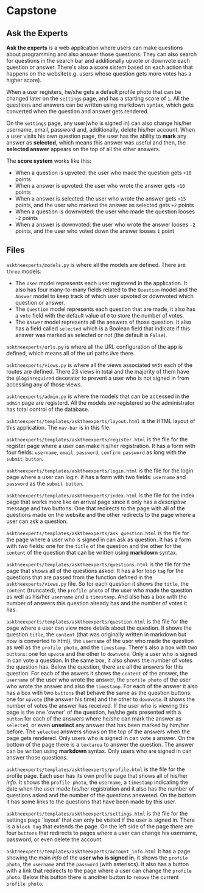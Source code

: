 # Capstone

## Ask the Experts

**Ask the experts** is a web application where users can make questions about programming and also answer those questions. They can also search for questions in the search bar and additionally upvote or downvote each question or answer. There's also a score sistem based on each action that happens on the website(e.g. users whose question gets more votes has a higher score). 

When a user registers, he/she gets a default profile photo that can be changed later on the `settings` page, and has a starting score of `1`. All the questions and answers can be written using markdown syntax, which gets converted when the question and answer gets rendered. 

On the `settings` page, any user(who is signed in) can also change his/her username, email, password and, additionally, delete his/her account. When a user visits his own question page, the user has the ability to **mark** any answer as **selected**, which means this answer was useful and then, the **selected answer** appears on the top of all the other answers.

The **score system** works like this:
- When a question is upvoted: the user who made the question gets `+10` points
- When a answer is upvoted: the user who wrote the answer gets `+10` points
- When a answer is selected: the user who wrote the answer gets `+15` points, and the user who marked the answer as selected gets `+2` points
- When a question is downvoted: the user who made the question looses `-2` points
- When a answer is downvoted: the user who wrote the answer looses `-2` points, and the user who voted down the answer looses `1` point

## Files

`asktheexperts/models.py` is where all the models are defined. There are `three` models: 

- The `User` model represents each user registered in the application. It also has four many-to-many fields related to the `Question` model and the `Answer` model to keep track of which user upvoted or downvoted which question or answer.
- The `Question` model represents each question that are made, it also has a `vote` field with the default value of `0` to store the number of votes.
- The `Answer` model represents all the answers of those question. It also has a field called `selected` which is a Boolean field that indicate if this answer was marked as selected or not (the default is `False`).

`asktheexperts/urls.py` is where all the URL configuration of the app is defined, which means all of the url paths *live* there.

`asktheexperts/views.py` is where all the views associated with each of the routes are defined. There 23 views in total and the majority of them have the `@loginrequired` decorator to prevent a user who is not signed in from accessing any of those views.

`asktheexperts/admin.py` is where the models that can be accessed in the `admin` page are registerd. All the models *are* registered so the administrator has total control of the database.

`asktheexperts/templates/asktheexperts/layout.html` is the HTML layout of this application. The `nav-bar` is in this file.

`asktheexperts/templates/asktheexperts/register.html` is the file for the register page where a user can make his/her registration. It has a form with four fields: `username`, `email`, `password`, `confirm password` as long with the `submit button`.

`asktheexperts/templates/asktheexperts/login.html` is the file for the login page where a user can login. it has a form with two fields: `username` and `password` as the `submit button`.

`asktheexperts/templates/asktheexperts/index.html` is the file for the index page that works more like an arrival page since it only has a *descriptive* message and two buttons: One that redirects to the page with all of the questions made on the website and the other redirects to the page where a user can ask a question.

`asktheexperts/templates/asktheexperts/ask_question.html` is the file for the page where a user who is signed in can ask as question. It has a form with two fields: one for the `title` of the question and the other for the `content` of the question that can be written using **markdown** syntax.

`asktheexperts/templates/asktheexperts/questions.html` is the file for the page that shows all of the questions asked. It has a for loop `tag` for the questions that are passed from the function defined in the `asktheexperts/views.py` file. So for each question it shows the `title`, the `content` (truncated), the `profile photo` of the user who made the question as well as his/her `username` and a `timestamp`. And also has a box with the number of answers this question already has and the number of votes it has.

`asktheexperts/templates/asktheexperts/question.html` is the file for the page where a user can view more details about the question. It shows the question `title`, the `content` (that was originally written in markdown but now is converted to html), the `username` of the user who made the question as well as the `profile photo`, and the `timestamp`. There's also a box with two `buttons`: one for `upvote` and the other to `downvote`. Only a user who is signed in can vote a question. In the same box, it also shows the number of votes the question has. Below the question, there are all the answers for this question. For each of the aswers it shows the `content` of the answer, the `username` of the user who wrote the answer, the `profile photo` of the user who wrote the answer and also the `timestamp`. For each of the answer it also has a box with two `buttons` that behave the same as the question buttons: one for `upvote` (the answer his time) and the other to `downvote`. It shows the number of votes the answer has received. If the user who is viewing this page is the one 'owner' of the question, he/she gets presented with a `button` for each of the answers where he/she can mark the answer as `selected`, or even **unselect** any answer that has been marked by him/her before. The `selected` answers shows on the top of the answers when the page gets rendered. Only users who is signed in can vote a answer. On the bottom of the page there is a `textarea` to answer the question. The answer can be written using **markdown** syntax. Only users who are signed in can answer those questions.

`asktheexperts/templates/asktheexperts/profile.html` is the file for the profile page. Each user has its own profile page that shows all of his/her *info*. It shows the `profile photo`, the `username`, a `timestamp` indicating the date when the user made his/her registration and it also has the number of questions asked and the number of the questions answered. On the bottom it has some links to the questions that have been made by this user.

`asktheexperts/templates/asktheexperts/settings.html` is the file for the settings page 'layout' that can only be visited if the user is signed in. There is a `block tag` that extends the page. On the left side of the page there are four `buttons` that redirects to pages where a user can change his username, password, or even delete the account.

`asktheexperts/templates/asktheexperts/account_info.html` It has a page showing the main *info* of the **user who is signed in**, it shows the `profile photo`, the `username` and the `password` (with asteriscs). It also has a button with a link that redirects to the page where a user can change the `profile photo`. Below this button there is another button to `remove` the current `profile photo`.
